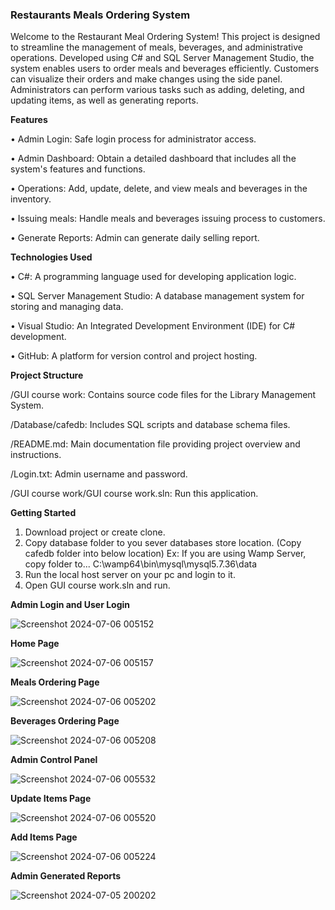 ### **Restaurants Meals Ordering System**

Welcome to the Restaurant Meal Ordering System! This project is designed to streamline the management of meals, beverages, and administrative operations. Developed using C# and SQL Server Management Studio, the system enables users to order meals and beverages efficiently. Customers can visualize their orders and make changes using the side panel. Administrators can perform various tasks such as adding, deleting, and updating items, as well as generating reports.

**Features**

•	Admin Login: Safe login process for administrator access.

•	Admin Dashboard: Obtain a detailed dashboard that includes all the system's features and functions.

•	Operations: Add, update, delete, and view meals and beverages in the inventory.

•	Issuing meals: Handle meals and beverages issuing process to customers.

•	Generate Reports: Admin can generate daily selling report.

**Technologies Used**

•	C#: A programming language used for developing application logic. 

•	SQL Server Management Studio: A database management system for storing and managing data. 

•	Visual Studio: An Integrated Development Environment (IDE) for C# development. 

•	GitHub: A platform for version control and project hosting.


**Project Structure**

/GUI course work: Contains source code files for the Library Management System.

/Database/cafedb: Includes SQL scripts and database schema files.

/README.md: Main documentation file providing project overview and instructions.

/Login.txt: Admin username and password.

/GUI course work/GUI course work.sln: Run this application.

**Getting Started**

1.	Download project or create clone.
2.	Copy database folder to you sever databases store location. (Copy cafedb folder into below location)
        Ex: If you are using Wamp Server, copy folder to... C:\wamp64\bin\mysql\mysql5.7.36\data
3.	Run the local host server on your pc and login to it.
4.	Open GUI course work.sln and run.


**Admin Login and User Login**

![Screenshot 2024-07-06 005152](https://github.com/KanchanaWijesooriya/Restaurants-Meals-Ordering-System/assets/160541254/5cd1edcb-1ee5-4cf9-8dab-29442005a934)

**Home Page**

![Screenshot 2024-07-06 005157](https://github.com/KanchanaWijesooriya/Restaurants-Meals-Ordering-System/assets/160541254/a28cc899-31ce-4fc4-92ed-316c880f221c)

**Meals Ordering Page**

![Screenshot 2024-07-06 005202](https://github.com/KanchanaWijesooriya/Restaurants-Meals-Ordering-System/assets/160541254/bc8ea09b-20b5-408d-8867-6bdc18266d93)

**Beverages Ordering Page**

![Screenshot 2024-07-06 005208](https://github.com/KanchanaWijesooriya/Restaurants-Meals-Ordering-System/assets/160541254/1af42398-eb86-4759-b489-82f07290c1ef)

**Admin Control Panel** 

![Screenshot 2024-07-06 005532](https://github.com/KanchanaWijesooriya/Restaurants-Meals-Ordering-System/assets/160541254/d381be44-9036-43ea-af4d-0ae8f93ba0fd)

**Update Items Page**

![Screenshot 2024-07-06 005520](https://github.com/KanchanaWijesooriya/Restaurants-Meals-Ordering-System/assets/160541254/94f9eaf3-064c-4058-bcc4-3e20991b0188)

**Add Items Page**

![Screenshot 2024-07-06 005224](https://github.com/KanchanaWijesooriya/Restaurants-Meals-Ordering-System/assets/160541254/dfd29996-6891-4b1b-9a22-a2b87177a0b2)

**Admin Generated Reports**

![Screenshot 2024-07-05 200202](https://github.com/KanchanaWijesooriya/Restaurants-Meals-Ordering-System/assets/160541254/50ec02b1-a0f5-47c3-8e47-efea7f711481)
